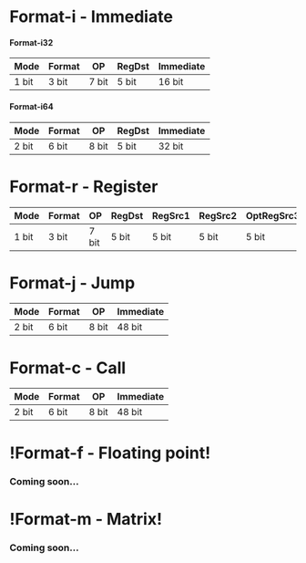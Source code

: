 # Format-i - Immediate

#### Format-i32

| Mode  | Format | OP     | RegDst | Immediate |
|-------|--------|--------|--------|-----------|
| 1 bit | 3 bit  | 7 bit  | 5 bit  | 16 bit    |

#### Format-i64

| Mode  | Format | OP    | RegDst | Immediate |
|-------|--------|-------|--------|-----------|
| 2 bit | 6 bit  | 8 bit | 5 bit  | 32 bit    |

# Format-r - Register

| Mode  | Format | OP    | RegDst | RegSrc1 | RegSrc2  | OptRegSrc3 | Opt    |
|-------|--------|-------|--------|---------|----------|------------|--------|
| 1 bit | 3 bit  | 7 bit | 5 bit  | 5 bit   | 5 bit    | 5 bit      | 1 bit  |

# Format-j - Jump

| Mode  | Format | OP    | Immediate |
|-------|--------|-------|-----------|
| 2 bit | 6 bit  | 8 bit | 48 bit    |

# Format-c - Call

| Mode  | Format | OP    | Immediate |
|-------|--------|-------|-----------|
| 2 bit | 6 bit  | 8 bit | 48 bit    |

# !Format-f - Floating point!
    
### Coming soon...

# !Format-m - Matrix!

### Coming soon...
